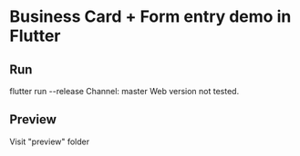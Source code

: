 # Business Card + Form entry demo in Flutter

## Run
flutter run --release
Channel: master
Web version not tested. 

## Preview
Visit "preview" folder
